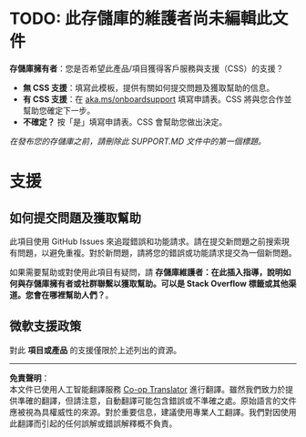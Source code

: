 <!--
CO_OP_TRANSLATOR_METADATA:
{
  "original_hash": "b7244261ee19497082edf33bcce64717",
  "translation_date": "2025-09-03T17:05:34+00:00",
  "source_file": "SUPPORT.md",
  "language_code": "hk"
}
-->
# TODO: 此存儲庫的維護者尚未編輯此文件

**存儲庫擁有者**：您是否希望此產品/項目獲得客戶服務與支援（CSS）的支援？

- **無 CSS 支援**：填寫此模板，提供有關如何提交問題及獲取幫助的信息。
- **有 CSS 支援**：在 [aka.ms/onboardsupport](https://aka.ms/onboardsupport) 填寫申請表。CSS 將與您合作並幫助您確定下一步。
- **不確定？** 按「是」填寫申請表。CSS 會幫助您做出決定。

*在發布您的存儲庫之前，請刪除此 SUPPORT.MD 文件中的第一個標題。*

# 支援

## 如何提交問題及獲取幫助  

此項目使用 GitHub Issues 來追蹤錯誤和功能請求。請在提交新問題之前搜索現有問題，以避免重複。對於新問題，請將您的錯誤或功能請求提交為一個新問題。

如果需要幫助或對使用此項目有疑問，請 **存儲庫維護者：在此插入指導，說明如何與存儲庫擁有者或社群聯繫以獲取幫助。可以是 Stack Overflow 標籤或其他渠道。您會在哪裡幫助人們？**。

## 微軟支援政策  

對此 **項目或產品** 的支援僅限於上述列出的資源。

---

**免責聲明**：  
本文件已使用人工智能翻譯服務 [Co-op Translator](https://github.com/Azure/co-op-translator) 進行翻譯。雖然我們致力於提供準確的翻譯，但請注意，自動翻譯可能包含錯誤或不準確之處。原始語言的文件應被視為具權威性的來源。對於重要信息，建議使用專業人工翻譯。我們對因使用此翻譯而引起的任何誤解或錯誤解釋概不負責。